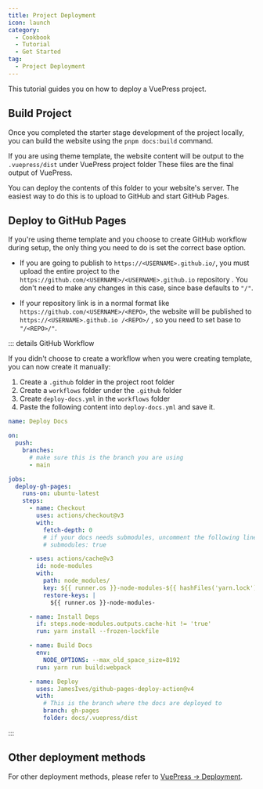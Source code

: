 ```yaml
---
title: Project Deployment
icon: launch
category:
  - Cookbook
  - Tutorial
  - Get Started
tag:
  - Project Deployment
---
```


This tutorial guides you on how to deploy a VuePress project.

<!-- more -->

## Build Project

Once you completed the starter stage development of the project locally, you can build the website using the `pnpm docs:build` command.

If you are using theme template, the website content will be output to the `.vuepress/dist` under VuePress project folder These files are the final output of VuePress.

You can deploy the contents of this folder to your website's server. The easiest way to do this is to upload to GitHub and start GitHub Pages.

## Deploy to GitHub Pages

If you're using theme template and you choose to create GitHub workflow during setup, the only thing you need to do is set the correct base option.

- If you are going to publish to `https://<USERNAME>.github.io/`, you must upload the entire project to the `https://github.com/<USERNAME>/<USERNAME>.github.io` repository . You don't need to make any changes in this case, since base defaults to `"/"`.

- If your repository link is in a normal format like `https://github.com/<USERNAME>/<REPO>`, the website will be published to `https://<USERNAME>.github.io /<REPO>/` , so you need to set base to `"/<REPO>/"`.

::: details GitHub Workflow

If you didn't choose to create a workflow when you were creating template, you can now create it manually:

1. Create a `.github` folder in the project root folder
1. Create a `workflows` folder under the `.github` folder
1. Create `deploy-docs.yml` in the `workflows` folder
1. Paste the following content into `deploy-docs.yml` and save it.

```yml
name: Deploy Docs

on:
  push:
    branches:
      # make sure this is the branch you are using
      - main

jobs:
  deploy-gh-pages:
    runs-on: ubuntu-latest
    steps:
      - name: Checkout
        uses: actions/checkout@v3
        with:
          fetch-depth: 0
          # if your docs needs submodules, uncomment the following line
          # submodules: true

      - uses: actions/cache@v3
        id: node-modules
        with:
          path: node_modules/
          key: ${{ runner.os }}-node-modules-${{ hashFiles('yarn.lock') }}
          restore-keys: |
            ${{ runner.os }}-node-modules-

      - name: Install Deps
        if: steps.node-modules.outputs.cache-hit != 'true'
        run: yarn install --frozen-lockfile

      - name: Build Docs
        env:
          NODE_OPTIONS: --max_old_space_size=8192
        run: yarn run build:webpack

      - name: Deploy
        uses: JamesIves/github-pages-deploy-action@v4
        with:
          # This is the branch where the docs are deployed to
          branch: gh-pages
          folder: docs/.vuepress/dist
```

:::

## Other deployment methods

For other deployment methods, please refer to [VuePress → Deployment](https://v2.vuepress.vuejs.org/guide/deployment.html).
